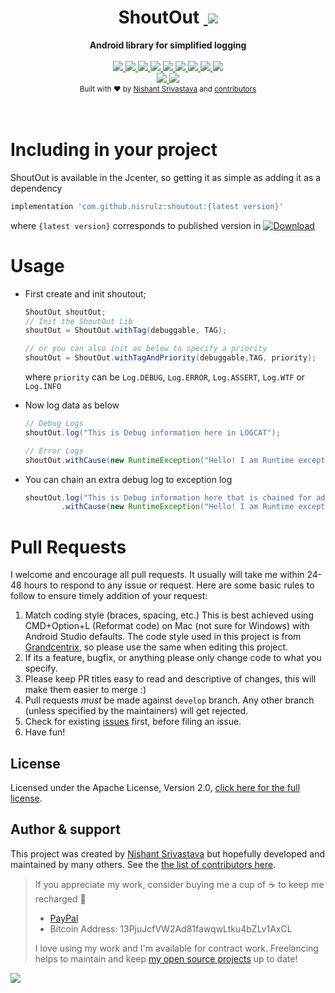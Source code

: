 <h1 align="center">ShoutOut&nbsp;<a href="https://twitter.com/intent/tweet?text=Checkout%20ShoutOut%3A%20Android%20library%20for%20simplified%20logging&url=https://github.com/nisrulz/ShoutOut&via=nisrulz&hashtags=AndroidDev,android,library,OpenSource">
        <img src="https://img.shields.io/twitter/url/http/shields.io.svg?style=social"/>
    </a></h1>

<div align="center">
  <strong>Android library for simplified logging</strong>
</div>
<br/>
<div align="center">
    <!-- Bintray -->
    <a href="https://bintray.com/nisrulz/maven/com.github.nisrulz%3Ashoutout/_latestVersion">
        <img src="https://api.bintray.com/packages/nisrulz/maven/com.github.nisrulz%3Ashoutout/images/download.svg"/>
    </a>
    <!-- API -->
    <a href="https://android-arsenal.com/api?level=9">
        <img src="https://img.shields.io/badge/API-9%2B-orange.svg?style=flat"/>
    </a>
    <!-- Circle CI -->
    <a href="https://circleci.com/gh/nisrulz/ShoutOut/tree/master">
        <img src="https://circleci.com/gh/nisrulz/ShoutOut.svg?style=svg"/>
    </a>
    <!-- Android Arsenal -->
    <a href="https://android-arsenal.com/details/1/4955#">
        <img src="https://img.shields.io/badge/Android%20Arsenal-ShoutOut-brightgreen.svg?style=flat"/>
    </a>
    <!-- GitHub stars -->
    <a href="https://github.com/nisrulz/ShoutOut">
        <img src="https://img.shields.io/github/stars/nisrulz/ShoutOut.svg?style=social&label=Star"/>
    </a>
    <!-- GitHub forks -->
    <a href="https://github.com/nisrulz/ShoutOut/fork">
        <img src="hhttps://img.shields.io/github/forks/nisrulz/ShoutOut.svg?style=social&label=Fork"/>
    </a>
    <!-- GitHub watchers -->
    <a href="https://github.com/nisrulz/ShoutOut">
        <img src="https://img.shields.io/github/watchers/nisrulz/ShoutOut.svg?style=social&label=Watch"/>
    </a>
    <!-- Say Thanks! -->
    <a href="https://saythanks.io/to/nisrulz">
        <img src="https://img.shields.io/badge/Say%20Thanks-!-1EAEDB.svg"/>
    </a>
    <a href="https://www.paypal.me/nisrulz/5">
        <img src="https://img.shields.io/badge/$-donate-ff69b4.svg?maxAge=2592000&amp;style=flat">
    </a>
    <br/>
     <!-- GitHub followers -->
    <a href="https://github.com/nisrulz/ShoutOut">
        <img src="https://img.shields.io/github/followers/nisrulz.svg?style=social&label=Follow%20@nisrulz"/>
    </a>
    <!-- Twitter Follow -->
    <a href="https://twitter.com/nisrulz">
        <img src="https://img.shields.io/twitter/follow/nisrulz.svg?style=social"/>
    </a>
</div>

<div align="center">
  <sub>Built with ❤︎ by
  <a href="https://twitter.com/nisrulz">Nishant Srivastava</a> and
  <a href="https://github.com/nisrulz/ShoutOut/graphs/contributors">
    contributors
  </a>
</div>
<br/>
<br/>

# Including in your project
ShoutOut is available in the Jcenter, so getting it as simple as adding it as a dependency
```gradle
implementation 'com.github.nisrulz:shoutout:{latest version}'
```
where `{latest version}` corresponds to published version in [ ![Download](https://api.bintray.com/packages/nisrulz/maven/com.github.nisrulz%3Ashoutout/images/download.svg) ](https://bintray.com/nisrulz/maven/com.github.nisrulz%3Ashoutout/_latestVersion)

# Usage
+ First create and init shoutout;
    ```java
    ShoutOut shoutOut;
    // Init the ShoutOut Lib
    shoutOut = ShoutOut.withTag(debuggable, TAG);

    // or you can also init as below to specify a priority
    shoutOut = ShoutOut.withTagAndPriority(debuggable,TAG, priority);
    ```
    where `priority` can be `Log.DEBUG`, `Log.ERROR`, `Log.ASSERT`, `Log.WTF` or `Log.INFO`

+ Now log data as below
    ```java
    // Debug Logs
    shoutOut.log("This is Debug information here in LOGCAT");

    // Error Logs
    shoutOut.withCause(new RuntimeException("Hello! I am Runtime exception"));
    ```

+ You can chain an extra debug log to exception log
    ```java
    shoutOut.log("This is Debug information here that is chained for adding a message to exception stacktrace in LOGCAT")
            .withCause(new RuntimeException("Hello! I am Runtime exception"));
    ```

# Pull Requests
I welcome and encourage all pull requests. It usually will take me within 24-48 hours to respond to any issue or request. Here are some basic rules to follow to ensure timely addition of your request:
  1. Match coding style (braces, spacing, etc.) This is best achieved using CMD+Option+L (Reformat code) on Mac (not sure for Windows) with Android Studio defaults. The code style used in this project is from [Grandcentrix](https://github.com/grandcentrix/AndroidCodeStyle), so please use the same when editing this project.
  2. If its a feature, bugfix, or anything please only change code to what you specify.
  3. Please keep PR titles easy to read and descriptive of changes, this will make them easier to merge :)
  4. Pull requests _must_ be made against `develop` branch. Any other branch (unless specified by the maintainers) will get rejected.
  5. Check for existing [issues](https://github.com/nisrulz/ShoutOut/issues) first, before filing an issue.  
  6. Have fun!

## License
Licensed under the Apache License, Version 2.0, [click here for the full license](/License.txt).

## Author & support
This project was created by [Nishant Srivastava](https://github.com/nisrulz/nisrulz.github.io#nishant-srivastava) but hopefully developed and maintained by many others. See the [the list of contributors here](https://github.com/nisrulz/ShoutOut/graphs/contributors).

> If you appreciate my work, consider buying me a cup of :coffee: to keep me recharged :metal:
>  + [PayPal](https://www.paypal.me/nisrulz/5)
>  + Bitcoin Address: 13PjuJcfVW2Ad81fawqwLtku4bZLv1AxCL
>
> I love using my work and I'm available for contract work. Freelancing helps to maintain and keep [my open source projects](https://github.com/nisrulz/) up to date!

<img src="http://forthebadge.com/images/badges/built-for-android.svg" />